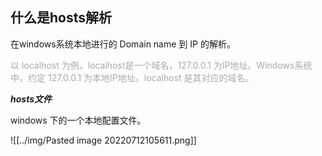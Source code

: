 ## 什么是hosts解析

在windows系统本地进行的 Domain name 到 IP 的解析。

<span style="color:#aaa">以 localhost 为例，localhost是一个域名，127.0.0.1 为IP地址。Windows系统中，约定 127.0.0.1 为本地IP地址。localhost 是其对应的域名。</span>

***hosts文件***

windows 下的一个本地配置文件。

![[../img/Pasted image 20220712105611.png]]

